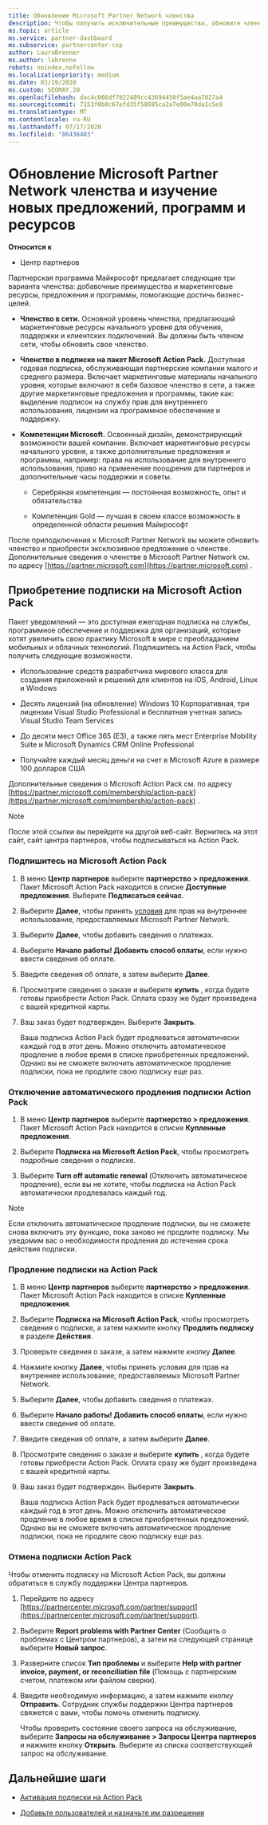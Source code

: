 ```yaml
---
title: Обновление Microsoft Partner Network членства
description: Чтобы получить исключительные преимущества, обновите членство в MPN на Action Pack подписки Майкрософт или компетенции Майкрософт.
ms.topic: article
ms.service: partner-dashboard
ms.subservice: partnercenter-csp
author: LauraBrenner
ms.author: labrenne
robots: noindex,nofollow
ms.localizationpriority: medium
ms.date: 03/19/2020
ms.custom: SEOMAY.20
ms.openlocfilehash: dac4c066df7022489cc43694450f5ae4aa7027a4
ms.sourcegitcommit: 7153f0b8c67efd35f58695ca2a7e00e70da1c5e9
ms.translationtype: MT
ms.contentlocale: ru-RU
ms.lasthandoff: 07/17/2020
ms.locfileid: "86436483"
---
```

# <a name="upgrade-your-microsoft-partner-network-membership-and-explore-new-offers-programs-and-resources"></a>Обновление Microsoft Partner Network членства и изучение новых предложений, программ и ресурсов

**Относится к**

- Центр партнеров

Партнерская программа Майкрософт предлагает следующие три варианта членства: добавочные преимущества и маркетинговые ресурсы, предложения и программы, помогающие достичь бизнес-целей.

- **Членство в сети.** Основной уровень членства, предлагающий маркетинговые ресурсы начального уровня для обучения, поддержки и клиентских подключений. Вы должны быть членом сети, чтобы обновить свое членство.

- **Членство в подписке на пакет Microsoft Action Pack.** Доступная годовая подписка, обслуживающая партнерские компании малого и среднего размера. Включает маркетинговые материалы начального уровня, которые включают в себя базовое членство в сети, а также другие маркетинговые предложения и программы, такие как: выделение подписок на службу прав для внутреннего использования, лицензии на программное обеспечение и поддержку.

- **Компетенции Microsoft.** Освоенный дизайн, демонстрирующий возможности вашей компании. Включает маркетинговые ресурсы начального уровня, а также дополнительные предложения и программы, например: права на использование для внутреннего использования, право на применение поощрения для партнеров и дополнительные часы поддержки и советы.

  - Серебряная компетенция — постоянная возможность, опыт и обязательства

  - Компетенция Gold — лучшая в своем классе возможность в определенной области решения Майкрософт

После приподключения к Microsoft Partner Network вы можете обновить членство и приобрести эксклюзивное предложение о членстве. Дополнительные сведения о членстве в Microsoft Partner Network см. по адресу [https://partner.microsoft.com](https://partner.microsoft.com) .

## <a name="purchase-a-microsoft-action-pack-subscription"></a>Приобретение подписки на Microsoft Action Pack

Пакет уведомлений — это доступная ежегодная подписка на службы, программное обеспечение и поддержка для организаций, которые хотят увеличить свою практику Microsoft в мире с преобладанием мобильных и облачных технологий. Подпишитесь на Action Pack, чтобы получить следующие возможности.

- Использование средств разработчика мирового класса для создания приложений и решений для клиентов на iOS, Android, Linux и Windows

- Десять лицензий (на обновление) Windows 10 Корпоративная, три лицензии Visual Studio Professional и бесплатная учетная запись Visual Studio Team Services

- До десяти мест Office 365 (E3), а также пять мест Enterprise Mobility Suite и Microsoft Dynamics CRM Online Professional

- Получайте каждый месяц деньги на счет в Microsoft Azure в размере 100 долларов США

Дополнительные сведения о Microsoft Action Pack см. по адресу [https://partner.microsoft.com/membership/action-pack](https://partner.microsoft.com/membership/action-pack) .

> [!NOTE]  
> После этой ссылки вы перейдете на другой веб-сайт. Вернитесь на этот сайт, сайт центра партнеров, чтобы подписываться на Action Pack.

### <a name="subscribe-to-microsoft-action-pack"></a>Подпишитесь на Microsoft Action Pack

1. В меню **Центр партнеров** выберите **партнерство > предложения**. Пакет Microsoft Action Pack находится в списке **Доступные предложения**. Выберите **Подписаться сейчас**.

2. Выберите **Далее**, чтобы принять [условия](https://go.microsoft.com/fwlink/?linkid=842232) для прав на внутреннее использование, предоставляемых Microsoft Partner Network.  

3. Выберите **Далее**, чтобы добавить сведения о платежах.

4. Выберите **Начало работы! Добавить способ оплаты**, если нужно ввести сведения об оплате.

5. Введите сведения об оплате, а затем выберите **Далее**.

6. Просмотрите сведения о заказе и выберите **купить** , когда будете готовы приобрести Action Pack. Оплата сразу же будет произведена с вашей кредитной карты.

7. Ваш заказ будет подтвержден. Выберите **Закрыть**.

   Ваша подписка Action Pack будет продлеваться автоматически каждый год в этот день. Можно отключить автоматическое продление в любое время в списке приобретенных предложений. Однако вы не сможете включить автоматическое продление подписки, пока не продлите свою подписку еще раз.

### <a name="turn-off-automatic-action-pack-subscription-renewal"></a>Отключение автоматического продления подписки Action Pack

1. В меню **Центр партнеров** выберите **партнерство > предложения**. Пакет Microsoft Action Pack находится в списке **Купленные предложения**.

2. Выберите **Подписка на Microsoft Action Pack**, чтобы просмотреть подробные сведения о подписке.

3. Выберите **Turn off automatic renewal** (Отключить автоматическое продление), если вы не хотите, чтобы подписка на Action Pack автоматически продлевалась каждый год.

> [!NOTE]  
> Если отключить автоматическое продление подписки, вы не сможете снова включить эту функцию, пока заново не продлите подписку. Мы уведомим вас о необходимости продления до истечения срока действия подписки.

### <a name="renew-your-action-pack-subscription"></a>Продление подписки на Action Pack

1. В меню **Центр партнеров** выберите **партнерство > предложения**. Пакет Microsoft Action Pack находится в списке **Купленные предложения**.

2. Выберите **Подписка на Microsoft Action Pack**, чтобы просмотреть сведения о подписке, а затем нажмите кнопку **Продлить подписку** в разделе **Действия**.  

3. Проверьте сведения о заказе, а затем нажмите кнопку **Далее**.

4. Нажмите кнопку **Далее**, чтобы принять условия для прав на внутреннее использование, предоставляемых Microsoft Partner Network.  

5. Выберите **Далее**, чтобы добавить сведения о платежах.

6. Выберите **Начало работы! Добавить способ оплаты**, если нужно ввести сведения об оплате.

7. Введите сведения об оплате, а затем выберите **Далее**.

8. Просмотрите сведения о заказе и выберите **купить** , когда будете готовы приобрести Action Pack. Оплата сразу же будет произведена с вашей кредитной карты.

9. Ваш заказ будет подтвержден. Выберите **Закрыть**.

   Ваша подписка Action Pack будет продлеваться автоматически каждый год в этот день. Можно отключить автоматическое продление в любое время в списке приобретенных предложений. Однако вы не сможете включить автоматическое продление подписки, пока не продлите свою подписку еще раз.

### <a name="cancel-your-action-pack-subscription"></a>Отмена подписки Action Pack

Чтобы отменить подписку на Microsoft Action Pack, вы должны обратиться в службу поддержки Центра партнеров.

1. Перейдите по адресу [https://partnercenter.microsoft.com/partner/support](https://partnercenter.microsoft.com/partner/support).

2. Выберите **Report problems with Partner Center** (Сообщить о проблемах с Центром партнеров), а затем на следующей странице выберите **Новый запрос**.

3. Разверните список **Тип проблемы** и выберите **Help with partner invoice, payment, or reconciliation file** (Помощь с партнерским счетом, платежом или файлом сверки).

4. Введите необходимую информацию, а затем нажмите кнопку **Отправить**. Сотрудник службы поддержки Центра партнеров свяжется с вами, чтобы помочь отменить подписку.

   Чтобы проверить состояние своего запроса на обслуживание, выберите **Запросы на обслуживание > Запросы Центра партнеров** и нажмите кнопку **Открыть**. Выберите из списка соответствующий запрос на обслуживание.  

## <a name="next-steps"></a>Дальнейшие шаги

- [Активация подписки на Action Pack](manage-your-partner-network-benefits.md)

- [Добавьте пользователей и назначьте им разрешения](create-user-accounts-and-set-permissions.md)
